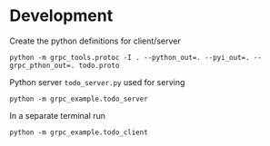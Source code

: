 # Development

Create the python definitions for client/server

```shell
python -m grpc_tools.protoc -I . --python_out=. --pyi_out=. --grpc_pthon_out=. todo.proto
```

Python server `todo_server.py` used for serving 

```shell
python -m grpc_example.todo_server
```

In a separate terminal run

```shell
python -m grpc_example.todo_client
```
